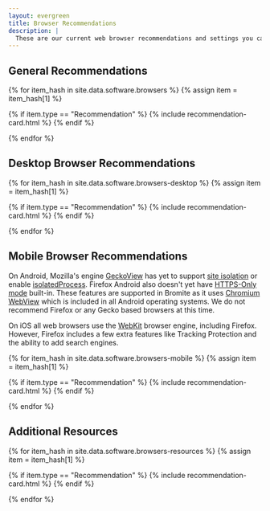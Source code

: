 ```yaml
---
layout: evergreen
title: Browser Recommendations
description: |
  These are our current web browser recommendations and settings you can use to preserve your privacy. We recommend keeping extensions to a minimum: they have privileged access within your browser, require you to trust the developer, can make you [stand out](https://en.wikipedia.org/wiki/Device_fingerprint#Browser_fingerprint), and [weaken](https://groups.google.com/a/chromium.org/g/chromium-extensions/c/0ei-UCHNm34/m/lDaXwQhzBAAJ) site isolation.
---
```


## General Recommendations

{% for item_hash in site.data.software.browsers %}
{% assign item = item_hash[1] %}

{% if item.type == "Recommendation" %}
{% include recommendation-card.html %}
{% endif %}

{% endfor %}

## Desktop Browser Recommendations

{% for item_hash in site.data.software.browsers-desktop %}
{% assign item = item_hash[1] %}

{% if item.type == "Recommendation" %}
{% include recommendation-card.html %}
{% endif %}

{% endfor %}

## Mobile Browser Recommendations

<p>On Android, Mozilla's engine <a href="https://mozilla.github.io/geckoview/">GeckoView</a> has yet to support <a href="https://hacks.mozilla.org/2021/05/introducing-firefox-new-site-isolation-security-architecture">site isolation</a> or enable <a href="https://bugzilla.mozilla.org/show_bug.cgi?id=1565196">isolatedProcess</a>. Firefox Android also doesn't yet have <a href="https://github.com/mozilla-mobile/fenix/issues/16952#issuecomment-907960218">HTTPS-Only mode</a> built-in. These features are supported in Bromite as it uses <a href="https://developer.android.com/reference/android/webkit/WebView">Chromium WebView</a> which is included in all Android operating systems. We do not recommend Firefox or any Gecko based browsers at this time.</p>

<p>On iOS all web browsers use the <a href="https://en.wikipedia.org/wiki/WebKit">WebKit</a> browser engine, including Firefox. However, Firefox includes a few extra features like Tracking Protection and the ability to add search engines.</p>

{% for item_hash in site.data.software.browsers-mobile %}
{% assign item = item_hash[1] %}

{% if item.type == "Recommendation" %}
{% include recommendation-card.html %}
{% endif %}

{% endfor %}

## Additional Resources

{% for item_hash in site.data.software.browsers-resources %}
{% assign item = item_hash[1] %}

{% if item.type == "Recommendation" %}
{% include recommendation-card.html %}
{% endif %}

{% endfor %}
